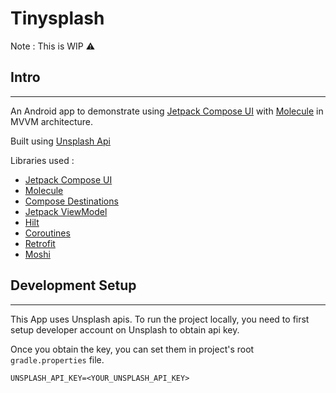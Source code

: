 # Tinysplash

Note : This is WIP ⚠️

## Intro
---

An Android app to demonstrate
using [Jetpack Compose UI](https://developer.android.com/jetpack/compose)
with [Molecule](https://github.com/cashapp/molecule) in MVVM architecture.

Built using [Unsplash Api](https://unsplash.com/documentation/)


Libraries used : 
- [Jetpack Compose UI](https://developer.android.com/jetpack/compose)
- [Molecule](https://github.com/cashapp/molecule)
- [Compose Destinations](https://github.com/raamcosta/compose-destinations)
- [Jetpack ViewModel](https://developer.android.com/topic/libraries/architecture/viewmodel)
- [Hilt](https://developer.android.com/training/dependency-injection/hilt-android)
- [Coroutines](https://kotlinlang.org/docs/coroutines-overview.html)
- [Retrofit](https://github.com/square/retrofit)
- [Moshi](https://github.com/square/moshi)


## Development Setup
---

This App uses Unsplash apis. To run the project locally, you need to first setup developer account on Unsplash to obtain api key.

Once you obtain the key, you can set them in project's root `gradle.properties` file.

```
UNSPLASH_API_KEY=<YOUR_UNSPLASH_API_KEY>
```
